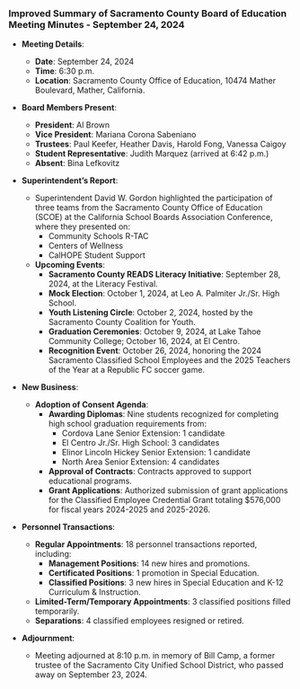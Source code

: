 ### Improved Summary of Sacramento County Board of Education Meeting Minutes - September 24, 2024

- **Meeting Details**:
  - **Date**: September 24, 2024
  - **Time**: 6:30 p.m.
  - **Location**: Sacramento County Office of Education, 10474 Mather Boulevard, Mather, California.

- **Board Members Present**:
  - **President**: Al Brown
  - **Vice President**: Mariana Corona Sabeniano
  - **Trustees**: Paul Keefer, Heather Davis, Harold Fong, Vanessa Caigoy
  - **Student Representative**: Judith Marquez (arrived at 6:42 p.m.)
  - **Absent**: Bina Lefkovitz

- **Superintendent’s Report**:
  - Superintendent David W. Gordon highlighted the participation of three teams from the Sacramento County Office of Education (SCOE) at the California School Boards Association Conference, where they presented on:
    - Community Schools R-TAC
    - Centers of Wellness
    - CalHOPE Student Support
  - **Upcoming Events**:
    - **Sacramento County READS Literacy Initiative**: September 28, 2024, at the Literacy Festival.
    - **Mock Election**: October 1, 2024, at Leo A. Palmiter Jr./Sr. High School.
    - **Youth Listening Circle**: October 2, 2024, hosted by the Sacramento County Coalition for Youth.
    - **Graduation Ceremonies**: October 9, 2024, at Lake Tahoe Community College; October 16, 2024, at El Centro.
    - **Recognition Event**: October 26, 2024, honoring the 2024 Sacramento Classified School Employees and the 2025 Teachers of the Year at a Republic FC soccer game.

- **New Business**:
  - **Adoption of Consent Agenda**:
    - **Awarding Diplomas**: Nine students recognized for completing high school graduation requirements from:
      - Cordova Lane Senior Extension: 1 candidate
      - El Centro Jr./Sr. High School: 3 candidates
      - Elinor Lincoln Hickey Senior Extension: 1 candidate
      - North Area Senior Extension: 4 candidates
    - **Approval of Contracts**: Contracts approved to support educational programs.
    - **Grant Applications**: Authorized submission of grant applications for the Classified Employee Credential Grant totaling $576,000 for fiscal years 2024-2025 and 2025-2026.

- **Personnel Transactions**:
  - **Regular Appointments**: 18 personnel transactions reported, including:
    - **Management Positions**: 14 new hires and promotions.
    - **Certificated Positions**: 1 promotion in Special Education.
    - **Classified Positions**: 3 new hires in Special Education and K-12 Curriculum & Instruction.
  - **Limited-Term/Temporary Appointments**: 3 classified positions filled temporarily.
  - **Separations**: 4 classified employees resigned or retired.

- **Adjournment**:
  - Meeting adjourned at 8:10 p.m. in memory of Bill Camp, a former trustee of the Sacramento City Unified School District, who passed away on September 23, 2024.
